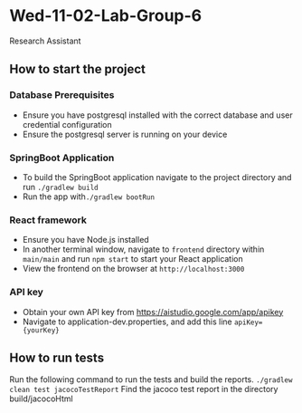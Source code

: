 # Wed-11-02-Lab-Group-6
Research Assistant

## How to start the project

### Database Prerequisites
- Ensure you have postgresql installed with the correct database and user credential configuration
- Ensure the postgresql server is running on your device

### SpringBoot Application
- To build the SpringBoot application navigate to the project directory and run ```./gradlew build```
- Run the app with```./gradlew bootRun```

### React framework
- Ensure you have Node.js installed
- In another terminal window, navigate to ```frontend``` directory within ```main/main``` and run ```npm start``` to start your React application
- View the frontend on the browser at ```http://localhost:3000```

### API key
- Obtain your own API key from https://aistudio.google.com/app/apikey
- Navigate to application-dev.properties, and add this line ```apiKey={yourKey}```

## How to run tests
Run the following command to run the tests and build the reports.
```./gradlew clean test jacocoTestReport```
Find the jacoco test report in the directory build/jacocoHtml
